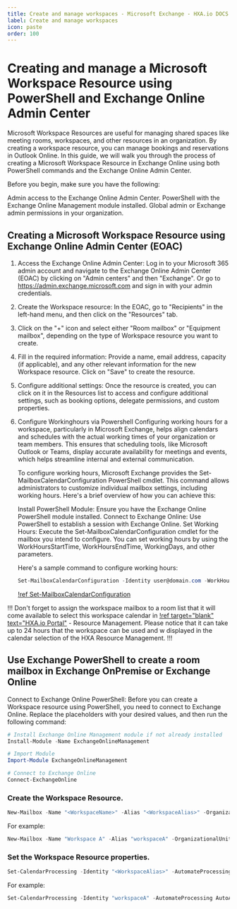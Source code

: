 ```yaml
---
title: Create and manage workspaces - Microsoft Exchange - HXA.io DOCS
label: Create and manage workspaces
icon: paste
order: 100
---
```

# Creating and manage a Microsoft Workspace Resource using PowerShell and Exchange Online Admin Center

Microsoft Workspace Resources are useful for managing shared spaces like meeting rooms, workspaces, and other resources in an organization. By creating a workspace resource, you can manage bookings and reservations in Outlook Online. In this guide, we will walk you through the process of creating a Microsoft Workspace Resource in Exchange Online using both PowerShell commands and the Exchange Online Admin Center.

Before you begin, make sure you have the following:

Admin access to the Exchange Online Admin Center.
PowerShell with the Exchange Online Management module installed.
Global admin or Exchange admin permissions in your organization.

## Creating a Microsoft Workspace Resource using Exchange Online Admin Center (EOAC)

1. Access the Exchange Online Admin Center:
Log in to your Microsoft 365 admin account and navigate to the Exchange Online Admin Center (EOAC) by clicking on "Admin centers" and then "Exchange". Or go to https://admin.exchange.microsoft.com and sign in with your admin credentials.

2. Create the Workspace resource:
In the EOAC, go to "Recipients" in the left-hand menu, and then click on the "Resources" tab.

3. Click on the "+" icon and select either "Room mailbox" or "Equipment mailbox", depending on the type of Workspace resource you want to create.

4. Fill in the required information:
Provide a name, email address, capacity (if applicable), and any other relevant information for the new Workspace resource. Click on "Save" to create the resource.

5. Configure additional settings:
Once the resource is created, you can click on it in the Resources list to access and configure additional settings, such as booking options, delegate permissions, and custom properties.

6. Configure Workinghours via Powershell
    Configuring working hours for a workspace, particularly in Microsoft Exchange, helps align calendars and schedules with the actual working times of your organization or team members. This ensures that scheduling tools, like Microsoft Outlook or Teams, display accurate availability for meetings and events, which helps streamline internal and external communication.

    To configure working hours, Microsoft Exchange provides the Set-MailboxCalendarConfiguration PowerShell cmdlet. This command allows administrators to customize individual mailbox settings, including working hours. Here's a brief overview of how you can achieve this:

    Install PowerShell Module: Ensure you have the Exchange Online PowerShell module installed.
    Connect to Exchange Online: Use PowerShell to establish a session with Exchange Online.
    Set Working Hours: Execute the Set-MailboxCalendarConfiguration cmdlet for the mailbox you intend to configure. You can set working hours by using the WorkHoursStartTime, WorkHoursEndTime, WorkingDays, and other parameters.

    Here's a sample command to configure working hours:
    ```powershell
    Set-MailboxCalendarConfiguration -Identity user@domain.com -WorkHoursStartTime 08:00 -WorkHoursEndTime 17:00 -WorkingDays Monday, Tuesday, Wednesday, Thursday, Friday
    ```
    [!ref Set-MailboxCalendarConfiguration](https://learn.microsoft.com/en-us/powershell/module/exchange/set-mailboxcalendarconfiguration?view=exchange-ps)



!!!
Don't forget to assign the workspace mailbox to a room list that it will come available to select this workspace calendar in [!ref target="blank" text="HXA.io Portal"](https://hxa.io/)  - Resource Management. Please notice that it can take up to 24 hours that the workspace can be used and w displayed in the calendar selection of the HXA Resource Management.
!!!



## Use Exchange  PowerShell to create a room mailbox in Exchange OnPremise or Exchange Online

Connect to Exchange Online PowerShell:
Before you can create a Workspace resource using PowerShell, you need to connect to Exchange Online. Replace the placeholders with your desired values, and then run the following command:

```powershell
# Install Exchange Online Management module if not already installed
Install-Module -Name ExchangeOnlineManagement

# Import Module
Import-Module ExchangeOnlineManagement

# Connect to Exchange Online
Connect-ExchangeOnline
```
### Create the Workspace Resource.

```powershell
New-Mailbox -Name "<WorkspaceName>" -Alias "<WorkspaceAlias>" -OrganizationalUnit "example.com/Users" -Room -RoomMailboxPassword (ConvertTo-SecureString -String "<Password>" -AsPlainText -Force) | Set-Mailbox -type Workspace
```

For example:
```powershell
New-Mailbox -Name "Workspace A" -Alias "workspaceA" -OrganizationalUnit "example.com/Users" -Room -RoomMailboxPassword (ConvertTo-SecureString -String "P@ssw0rd" -AsPlainText -Force) | Set-Mailbox -type Workspace
```

### Set the Workspace Resource properties.

```powershell
Set-CalendarProcessing -Identity "<WorkspaceAlias>" -AutomateProcessing AutoAccept -DeleteComments $false -DeleteSubject $false -AddOrganizerToSubject $true -AllowConflicts $false  -ResourceCapacity "<capacity>"
```

For example:
```powershell
Set-CalendarProcessing -Identity "workspaceA" -AutomateProcessing AutoAccept -DeleteComments $false -DeleteSubject $false -AddOrganizerToSubject $true -AllowConflicts $false  -ResourceCapacity 10
```